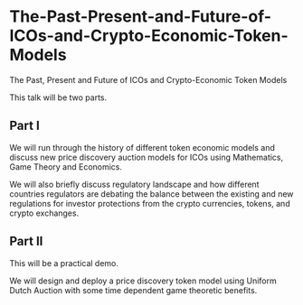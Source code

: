 # The-Past-Present-and-Future-of-ICOs-and-Crypto-Economic-Token-Models
The Past, Present and Future of ICOs and Crypto-Economic Token Models

This talk will be two parts.

## Part I
We will run through the history of different token economic models and discuss new price discovery auction models for ICOs using Mathematics, Game Theory and Economics. 

We will also briefly discuss regulatory landscape and how different countries regulators are debating the balance between the existing and new regulations for investor protections from the crypto currencies, tokens, and crypto exchanges.

## Part II
This will be a practical demo. 

We will design and deploy a price discovery token model using Uniform Dutch Auction with some time dependent game theoretic benefits.

